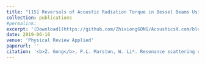 ```yaml
---
title: "[15] Reversals of Acoustic Radiation Torque in Bessel Beams Using Theoretical and Numerical Implementations in Three Dimensions"
collection: publications
#permalink: 
excerpt: '[Download](https://github.com/ZhixiongGONG/AcousticsX.com/blob/98f8366f976f3b9a1da81b3979fe20c5dd592253/files/Journal_08_2019PRApplied_TorqueReversal.pdf)'
date: 2019-06-16
venue: 'Physical Review Applied'
paperurl: ''
citation: '<b>Z. Gong</b>, P.L. Marston, W. Li*. Resonance scattering of an arbitrary Bessel beam by a spherical object. <i>Physical Review Applied</i> 11, 064022, (2019). (https://journals.aps.org/prapplied/abstract/10.1103/PhysRevApplied.11.064022)'
---
```

